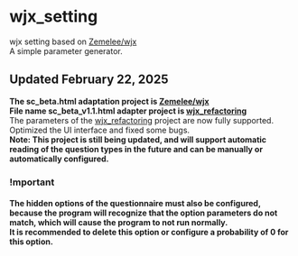 # wjx_setting   
wjx setting based on [Zemelee/wjx](https://github.com/Zemelee/wjx) <br>A simple parameter generator.
## Updated February 22, 2025 
<b> The sc_beta.html adaptation project is [Zemelee/wjx](https://github.com/Zemelee/wjx)</b>  
<b> File name sc_beta_v1.1.html adapter project is [wjx_refactoring](https://github.com/charowhite/wjx_refactoring)</b>  
The parameters of the [wjx_refactoring](https://github.com/charowhite/wjx_refactoring) project are now fully supported.    
Optimized the UI interface and fixed some bugs.  
<b> Note: This project is still being updated, and will support automatic reading of the question types in the future and can be manually or automatically configured.</b>
### !mportant 
#### The hidden options of the questionnaire must also be configured, because the program will recognize that the option parameters do not match, which will cause the program to not run normally. <br>It is recommended to delete this option or configure a probability of 0 for this option.  


